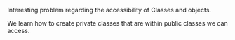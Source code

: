 Interesting problem regarding the accessibility of Classes and objects.

We learn how to create private classes that are within public classes we can access.

